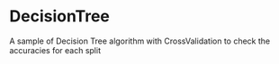 # DecisionTree

A sample of Decision Tree algorithm with CrossValidation to check the accuracies for each split
